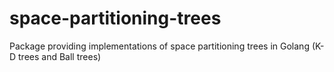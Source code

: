 # space-partitioning-trees
Package providing implementations of space partitioning trees in Golang (K-D trees and Ball trees)
